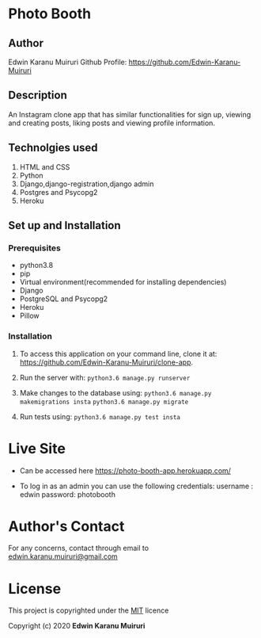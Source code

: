 # Photo Booth

## Author
Edwin Karanu Muiruri
Github Profile: https://github.com/Edwin-Karanu-Muiruri

## Description
An Instagram clone app that has similar functionalities for sign up, viewing and creating posts, liking posts and viewing profile information.

## Technolgies used
1. HTML and CSS
2. Python
3. Django,django-registration,django admin
4. Postgres and Psycopg2
5. Heroku

## Set up and Installation
### Prerequisites
* python3.8
* pip
* Virtual environment(recommended for installing dependencies)
* Django 
* PostgreSQL and Psycopg2
* Heroku
* Pillow

### Installation
1. To access this application on your command line, clone it at:
https://github.com/Edwin-Karanu-Muiruri/clone-app. 

2. Run the server with:
`python3.6 manage.py runserver`
3. Make changes to the database using:
`python3.6 manage.py makemigrations insta`
`python3.6 manage.py migrate`
4. Run tests using:
`python3.6 manage.py test insta`

# Live Site
* Can be accessed here https://photo-booth-app.herokuapp.com/

* To log in as an admin you can use the following credentials:
    username : edwin
    password: photobooth


# Author's Contact
For any concerns, contact through email to edwin.karanu.muiruri@gmail.com

# License
This project is copyrighted under the [MIT](LICENSE) licence

Copyright (c) 2020 **Edwin Karanu Muiruri**
